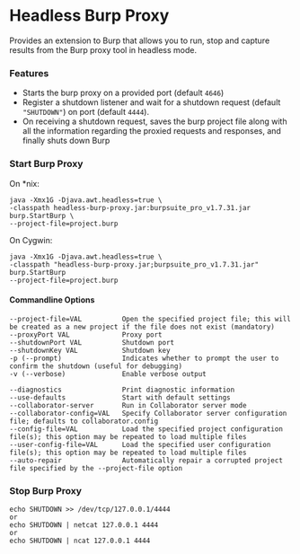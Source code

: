 Headless Burp Proxy
=====================

Provides an extension to Burp that allows you to run, stop and capture results from the Burp proxy tool in headless mode.

### Features
* Starts the burp proxy on a provided port (default `4646`)
* Register a shutdown listener and wait for a shutdown request (default `"SHUTDOWN"`) on port (default `4444`).
* On receiving a shutdown request, saves the burp project file along with all the information regarding the proxied requests and responses, and finally shuts down Burp

### Start Burp Proxy

On *nix:

    java -Xmx1G -Djava.awt.headless=true \
    -classpath headless-burp-proxy.jar:burpsuite_pro_v1.7.31.jar burp.StartBurp \
    --project-file=project.burp

On Cygwin:
 
    java -Xmx1G -Djava.awt.headless=true \
    -classpath "headless-burp-proxy.jar;burpsuite_pro_v1.7.31.jar" burp.StartBurp 
    --project-file=project.burp

#### Commandline Options

    --project-file=VAL          Open the specified project file; this will be created as a new project if the file does not exist (mandatory)
    --proxyPort VAL             Proxy port
    --shutdownPort VAL          Shutdown port
    --shutdownKey VAL           Shutdown key
    -p (--prompt)               Indicates whether to prompt the user to confirm the shutdown (useful for debugging)
    -v (--verbose)              Enable verbose output

    --diagnostics               Print diagnostic information
    --use-defaults              Start with default settings
    --collaborator-server       Run in Collaborator server mode
    --collaborator-config=VAL   Specify Collaborator server configuration file; defaults to collaborator.config
    --config-file=VAL           Load the specified project configuration file(s); this option may be repeated to load multiple files
    --user-config-file=VAL      Load the specified user configuration file(s); this option may be repeated to load multiple files
    --auto-repair               Automatically repair a corrupted project file specified by the --project-file option

### Stop Burp Proxy

    echo SHUTDOWN >> /dev/tcp/127.0.0.1/4444
    or
    echo SHUTDOWN | netcat 127.0.0.1 4444
    or
    echo SHUTDOWN | ncat 127.0.0.1 4444
